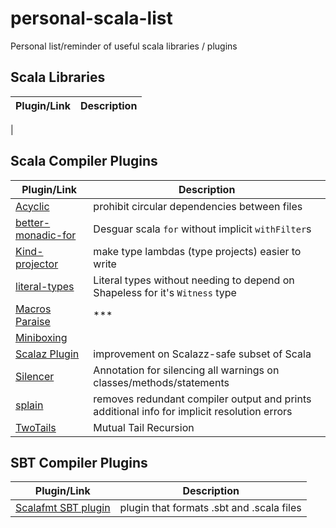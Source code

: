 # personal-scala-list
Personal list/reminder of useful scala libraries / plugins

## Scala Libraries

| Plugin/Link | Description |
| ----------- | ----------- |
|

## Scala Compiler Plugins

| Plugin/Link | Description |
| ----------- | ----------- |
| [Acyclic](https://github.com/lihaoyi/acyclic) | prohibit circular dependencies between files |
| [better-monadic-for](https://github.com/oleg-py/better-monadic-for) | Desguar scala `for` without implicit `withFilter`s |
| [Kind-projector](https://github.com/non/kind-projector) | make type lambdas (type projects) easier to write |
| [literal-types](https://github.com/jeremyrsmith/literal-types) | Literal types without needing to depend on Shapeless for it's `Witness` type |
| [Macros Paraise](https://github.com/scalamacros/paradise) | *** |
| [Miniboxing](https://github.com/miniboxing/miniboxing-plugin) |
| [Scalaz Plugin](https://github.com/scalaz/scalaz-plugin) | improvement on Scalazz-safe subset of Scala |
| [Silencer](https://github.com/ghik/silencer) | Annotation for silencing all warnings on classes/methods/statements |
| [splain](https://github.com/oleg-py/better-monadic-for) | removes redundant compiler output and prints additional info for implicit resolution errors |
| [TwoTails](https://github.com/wheaties/TwoTails) | Mutual Tail Recursion |

## SBT Compiler Plugins

| Plugin/Link | Description |
| ----------- | ----------- |
| [Scalafmt SBT plugin](https://github.com/lucidsoftware/neo-sbt-scalafmt) | plugin that formats .sbt and .scala files |